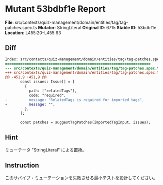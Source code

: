 # Mutant 53bdbf1e Report

**File**: src/contexts/quiz-management/domain/entities/tag/tag-patches.spec.ts
**Mutator**: StringLiteral
**Original ID**: 6715
**Stable ID**: 53bdbf1e
**Location**: L455:20–L455:63

## Diff

```diff
Index: src/contexts/quiz-management/domain/entities/tag/tag-patches.spec.ts
===================================================================
--- src/contexts/quiz-management/domain/entities/tag/tag-patches.spec.ts	original
+++ src/contexts/quiz-management/domain/entities/tag/tag-patches.spec.ts	mutated #6715
@@ -451,9 +451,9 @@
       const issues: Issue[] = [
         {
           path: ["relatedTags"],
           code: "required",
-          message: "RelatedTags is required for imported tags",
+          message: "",
         },
       ];
 
       const patches = suggestTagPatches(importedTagInput, issues);
```

## Hint

ミューテータ "StringLiteral" による置換。

## Instruction

このサバイブ・ミューテーションを失敗させる最小テストを設計してください。
